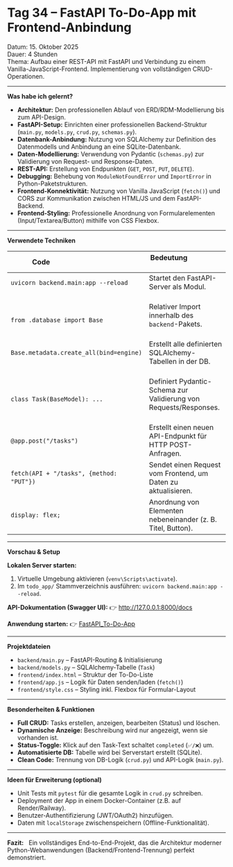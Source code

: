 # **Tag 34 – FastAPI To-Do-App mit Frontend-Anbindung** 

Datum: 15. Oktober 2025  
Dauer: 4 Stunden  
Thema: Aufbau einer REST-API mit FastAPI und Verbindung zu einem Vanilla-JavaScript-Frontend. Implementierung von vollständigen CRUD-Operationen.

---

**Was habe ich gelernt?**

- **Architektur:** Den professionellen Ablauf von ERD/RDM-Modellierung bis zum API-Design.
- **FastAPI-Setup:** Einrichten einer professionellen Backend-Struktur (`main.py`, `models.py`, `crud.py`, `schemas.py`).
- **Datenbank-Anbindung:** Nutzung von SQLAlchemy zur Definition des Datenmodells und Anbindung an eine SQLite-Datenbank.
- **Daten-Modellierung:** Verwendung von Pydantic (`schemas.py`) zur Validierung von Request- und Response-Daten.
- **REST-API:** Erstellung von Endpunkten (`GET`, `POST`, `PUT`, `DELETE`).
- **Debugging:** Behebung von `ModuleNotFoundError` und `ImportError` in Python-Paketstrukturen.
- **Frontend-Konnektivität:** Nutzung von Vanilla JavaScript (`fetch()`) und CORS zur Kommunikation zwischen HTML/JS und dem FastAPI-Backend.
- **Frontend-Styling:** Professionelle Anordnung von Formularelementen (Input/Textarea/Button) mithilfe von CSS Flexbox.

---

**Verwendete Techniken**

| Code                                      | Bedeutung                                                           |
|-------------------------------------------|----------------------------------------------------------------------|
| `uvicorn backend.main:app --reload`        | Startet den FastAPI-Server als Modul.                                |
| `from .database import Base`               | Relativer Import innerhalb des `backend`-Pakets.                       |
| `Base.metadata.create_all(bind=engine)`    | Erstellt alle definierten SQLAlchemy-Tabellen in der DB.              |
| `class Task(BaseModel): ...`              | Definiert Pydantic-Schema zur Validierung von Requests/Responses.     |
| `@app.post("/tasks")`                     | Erstellt einen neuen API-Endpunkt für HTTP POST-Anfragen.            |
| `fetch(API + "/tasks", {method: "PUT"})`  | Sendet einen Request vom Frontend, um Daten zu aktualisieren.        |
| `display: flex;`      | Anordnung von Elementen nebeneinander (z. B. Titel, Button).      |

---

**Vorschau & Setup**

**Lokalen Server starten:**
1. Virtuelle Umgebung aktivieren (`venv\Scripts\activate`).
2. Im `todo_app/` Stammverzeichnis ausführen: `uvicorn backend.main:app --reload`.

**API-Dokumentation (Swagger UI):**
👉 http://127.0.0.1:8000/docs

**Anwendung starten:**
👉 [FastAPI_To-Do-App](https://sugu4.github.io/100-days-of-code/Day34/todo_app/frontend/)

---

**Projektdateien**

- `backend/main.py` – FastAPI-Routing & Initialisierung  
- `backend/models.py` – SQLAlchemy-Tabelle (`Task`)
- `frontend/index.html` – Struktur der To-Do-Liste
- `frontend/app.js` – Logik für Daten senden/laden (`fetch()`)
- `frontend/style.css` – Styling inkl. Flexbox für Formular-Layout

---

**Besonderheiten & Funktionen**

- **Full CRUD:** Tasks erstellen, anzeigen, bearbeiten (Status) und löschen.  
- **Dynamische Anzeige:** Beschreibung wird nur angezeigt, wenn sie vorhanden ist.  
- **Status-Toggle:** Klick auf den Task-Text schaltet `completed` (`✅/❌`) um.  
- **Automatisierte DB:** Tabelle wird bei Serverstart erstellt (SQLite).  
- **Clean Code:** Trennung von DB-Logik (`crud.py`) und API-Logik (`main.py`).

---

**Ideen für Erweiterung (optional)**

- Unit Tests mit `pytest` für die gesamte Logik in `crud.py` schreiben. 
- Deployment der App in einem Docker-Container (z.B. auf Render/Railway). 
- Benutzer-Authentifizierung (JWT/OAuth2) hinzufügen.
- Daten mit `localStorage` zwischenspeichern (Offline-Funktionalität).

---

**Fazit:**  
Ein vollständiges End-to-End-Projekt, das die Architektur moderner Python-Webanwendungen (Backend/Frontend-Trennung) perfekt demonstriert.